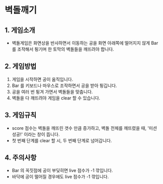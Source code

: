 # 벽돌깨기
## 1. 게임소개
- 벽돌게임은 화면상을 반사하면서 이동하는 공을 화면 아래쪽에 떨어지지 않게 
  Bar를 조작해서 튕기며 한 토막의 벽돌들을 깨뜨려야 합니다.

## 2. 게임방법
1) 게임을 시작하면 공이 움직입니다.
2) Bar 를 키보드나 마우스로 조작하면서 공을 받아 튕깁니다.
3) 공을 여러 번 튕겨 가면서 벽돌들을 맞춥니다.
4) 벽돌을 다 깨뜨려야 게임을 clear 할 수 있습니다.
   
## 3. 게임규칙
- score 점수는 벽돌을 깨뜨린 갯수 만큼 증가하고, 벽돌 전체를 깨뜨렸을 때, 
  '미션 성공!' 이라는 창이 뜹니다.
- 첫 번째 단계를 clear 할 시, 두 번째 단계로 넘어갑니다.

## 4. 주의사항
- Bar 의 꼭짓점에 공이 부딪히면 live 점수가 -1 깎입니다.
- 바닥에 공이 떨어질 경우에도 live 점수가 -1 깎입니다.